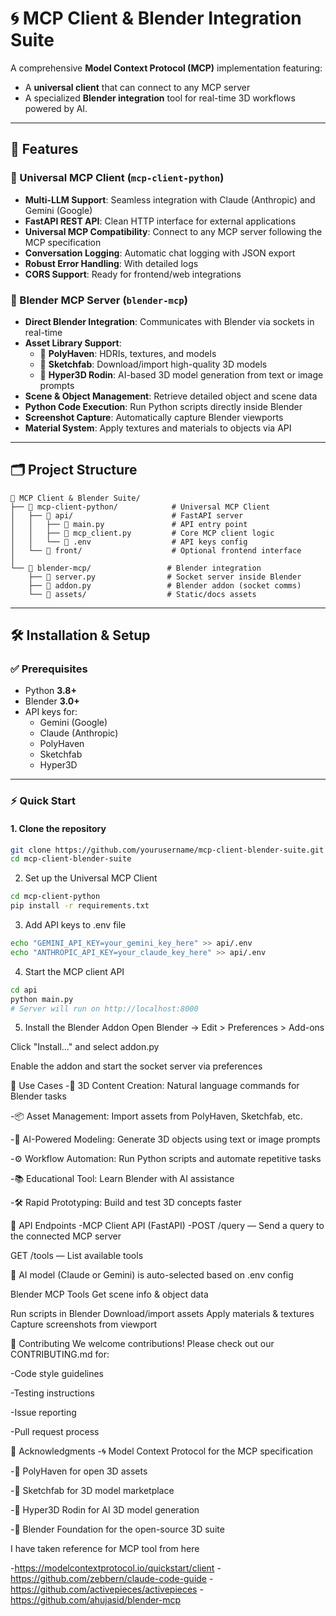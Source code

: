 
# 🌀 MCP Client & Blender Integration Suite

A comprehensive **Model Context Protocol (MCP)** implementation featuring:
- A **universal client** that can connect to any MCP server
- A specialized **Blender integration** tool for real-time 3D workflows powered by AI.

---

## 🚀 Features

### 🧠 Universal MCP Client (`mcp-client-python`)
- **Multi-LLM Support**: Seamless integration with Claude (Anthropic) and Gemini (Google)
- **FastAPI REST API**: Clean HTTP interface for external applications
- **Universal MCP Compatibility**: Connect to any MCP server following the MCP specification
- **Conversation Logging**: Automatic chat logging with JSON export
- **Robust Error Handling**: With detailed logs
- **CORS Support**: Ready for frontend/web integrations

### 🧩 Blender MCP Server (`blender-mcp`)
- **Direct Blender Integration**: Communicates with Blender via sockets in real-time
- **Asset Library Support**:
  - 🌄 **PolyHaven**: HDRIs, textures, and models
  - 🛒 **Sketchfab**: Download/import high-quality 3D models
  - 🧠 **Hyper3D Rodin**: AI-based 3D model generation from text or image prompts
- **Scene & Object Management**: Retrieve detailed object and scene data
- **Python Code Execution**: Run Python scripts directly inside Blender
- **Screenshot Capture**: Automatically capture Blender viewports
- **Material System**: Apply textures and materials to objects via API

---

## 🗂️ Project Structure

```
📁 MCP Client & Blender Suite/
├── 📁 mcp-client-python/            # Universal MCP Client
│   ├── 📁 api/                      # FastAPI server
│   │   ├── 📄 main.py               # API entry point
│   │   ├── 📄 mcp_client.py         # Core MCP client logic
│   │   └── 📄 .env                  # API keys config
│   └── 📁 front/                    # Optional frontend interface
│
└── 📁 blender-mcp/                 # Blender integration
    ├── 📄 server.py                # Socket server inside Blender
    ├── 📄 addon.py                 # Blender addon (socket comms)
    └── 📁 assets/                  # Static/docs assets
```





---

## 🛠️ Installation & Setup

### ✅ Prerequisites
- Python **3.8+**
- Blender **3.0+**
- API keys for:
  - Gemini (Google)
  - Claude (Anthropic)
  - PolyHaven
  - Sketchfab
  - Hyper3D

---

### ⚡ Quick Start

#### 1. Clone the repository
```bash
git clone https://github.com/yourusername/mcp-client-blender-suite.git
cd mcp-client-blender-suite
```
2. Set up the Universal MCP Client
```bash
cd mcp-client-python
pip install -r requirements.txt
```
3. Add API keys to .env file
```bash
echo "GEMINI_API_KEY=your_gemini_key_here" >> api/.env
echo "ANTHROPIC_API_KEY=your_claude_key_here" >> api/.env
```

4. Start the MCP client API
```bash
cd api
python main.py
# Server will run on http://localhost:8000
```

5. Install the Blender Addon
Open Blender → Edit > Preferences > Add-ons

Click "Install…" and select addon.py

Enable the addon and start the socket server via preferences

🎯 Use Cases
-🎨 3D Content Creation: Natural language commands for Blender tasks

-📦 Asset Management: Import assets from PolyHaven, Sketchfab, etc.

-🧠 AI-Powered Modeling: Generate 3D objects using text or image prompts

-⚙️ Workflow Automation: Run Python scripts and automate repetitive tasks

-📚 Educational Tool: Learn Blender with AI assistance

-🛠️ Rapid Prototyping: Build and test 3D concepts faster


🔌 API Endpoints
  -MCP Client API (FastAPI)
  -POST /query — Send a query to the connected MCP server

GET /tools — List available tools

🧠 AI model (Claude or Gemini) is auto-selected based on .env config

Blender MCP Tools
Get scene info & object data

Run scripts in Blender
Download/import assets
Apply materials & textures
Capture screenshots from viewport

🤝 Contributing
We welcome contributions! Please check out our CONTRIBUTING.md for:

-Code style guidelines

-Testing instructions

-Issue reporting

-Pull request process


🙏 Acknowledgments
   -🌀 Model Context Protocol for the MCP specification

   -🌄 PolyHaven for open 3D assets

   -🛒 Sketchfab for 3D model marketplace

   -🤖 Hyper3D Rodin for AI 3D model generation

   -🧱 Blender Foundation for the open-source 3D suite

I have taken reference for MCP tool from here 

-https://modelcontextprotocol.io/quickstart/client
-https://github.com/zebbern/claude-code-guide
-https://github.com/activepieces/activepieces
-https://github.com/ahujasid/blender-mcp
